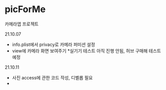 # picForMe
카메라앱 프로젝트

21.10.07
- info.plist에서 privacy로 카메라 퍼미션 설정
- view에 카메라 화면 보여주기
 *실기기 테스트 아직 진행 안됨, 허브 구매해 테스트 예정

21.10.11
- 사진 access에 관한 코드 작성, 디벨롭 필요
- 
